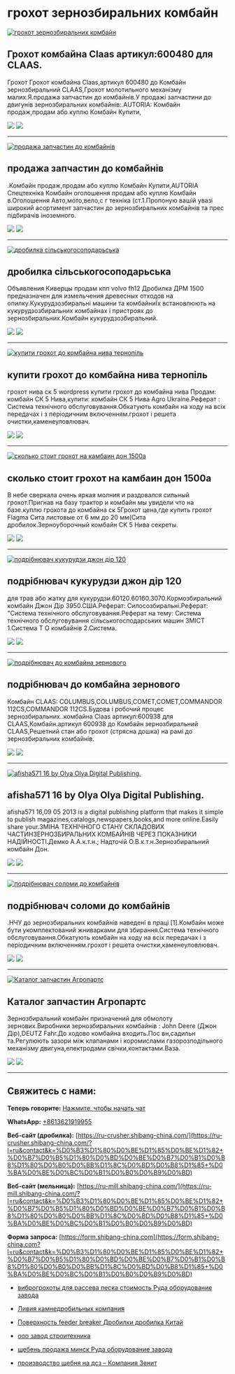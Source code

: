 # грохот зернозбиральних комбайн

<a href="https://swt.shibang-china.com/?l=ru&img&k=%D0%B3%D1%80%D0%BE%D1%85%D0%BE%D1%82+%D0%B7%D0%B5%D1%80%D0%BD%D0%BE%D0%B7%D0%B1%D0%B8%D1%80%D0%B0%D0%BB%D1%8C%D0%BD%D0%B8%D1%85+%D0%BA%D0%BE%D0%BC%D0%B1%D0%B0%D0%B9%D0%BD" target="_blank">![грохот зернозбиральних комбайн](http://static.shibang-china.com/all-800x300/305.jpg)</a>

## Грохот комбайна Claas артикул:600480 для CLAAS.
Грохот Грохот комбайна Claas,артикул 600480 до Комбайн зернозбиральний CLAAS,Грохот молотильного механізму малих.Я.продажа запчастин до комбайнів.У продажі запчастини до двигунів зернозбиральних комбайнів:.AUTORIA: Комбайн продаж,продам або куплю Комбайн Купити,


<a href="https://whatsapp.shibangsoft.com/WhatsApp.php" target="_blank" title="WhatsApp">![](http://static.shibang-china.com/icon/whatsapp.png)</a> <a href="https://swt.shibang-china.com/?l=ru&icon&k=%D0%B3%D1%80%D0%BE%D1%85%D0%BE%D1%82+%D0%B7%D0%B5%D1%80%D0%BD%D0%BE%D0%B7%D0%B1%D0%B8%D1%80%D0%B0%D0%BB%D1%8C%D0%BD%D0%B8%D1%85+%D0%BA%D0%BE%D0%BC%D0%B1%D0%B0%D0%B9%D0%BD" target="_blank">![](http://static.shibang-china.com/icon/chat-ru.png)</a>

---

<a href="https://swt.shibang-china.com/?l=ru&img&k=%D0%B3%D1%80%D0%BE%D1%85%D0%BE%D1%82+%D0%B7%D0%B5%D1%80%D0%BD%D0%BE%D0%B7%D0%B1%D0%B8%D1%80%D0%B0%D0%BB%D1%8C%D0%BD%D0%B8%D1%85+%D0%BA%D0%BE%D0%BC%D0%B1%D0%B0%D0%B9%D0%BD" target="_blank">![продажа запчастин до комбайнів](http://static.shibang-china.com/all-800x300/484.jpg)</a>

## продажа запчастин до комбайнів
.Комбайн продаж,продам або куплю Комбайн Купити,AUTORIA Спецтехніка Комбайн оголошення продам або куплю Комбайн в.Оголошення Авто,мото,вело,с г техніка (ст.1.Пропоную вашій увазі широкий асортимент запчастин до зернозбиральних комбайнів та прес підбирачів іноземного.


<a href="https://whatsapp.shibangsoft.com/WhatsApp.php" target="_blank" title="WhatsApp">![](http://static.shibang-china.com/icon/whatsapp.png)</a> <a href="https://swt.shibang-china.com/?l=ru&icon&k=%D0%B3%D1%80%D0%BE%D1%85%D0%BE%D1%82+%D0%B7%D0%B5%D1%80%D0%BD%D0%BE%D0%B7%D0%B1%D0%B8%D1%80%D0%B0%D0%BB%D1%8C%D0%BD%D0%B8%D1%85+%D0%BA%D0%BE%D0%BC%D0%B1%D0%B0%D0%B9%D0%BD" target="_blank">![](http://static.shibang-china.com/icon/chat-ru.png)</a>

---

<a href="https://swt.shibang-china.com/?l=ru&img&k=%D0%B3%D1%80%D0%BE%D1%85%D0%BE%D1%82+%D0%B7%D0%B5%D1%80%D0%BD%D0%BE%D0%B7%D0%B1%D0%B8%D1%80%D0%B0%D0%BB%D1%8C%D0%BD%D0%B8%D1%85+%D0%BA%D0%BE%D0%BC%D0%B1%D0%B0%D0%B9%D0%BD" target="_blank">![дробилка сільськогосоподарьська](http://static.shibang-china.com/all-800x300/1155.jpg)</a>

## дробилка сільськогосоподарьська
Объявления Киверцы продам кпп volvo fh12 Дробилка ДРМ 1500 предназначен для измельчения древесных отходов на опилку.Кукурудзозбиральні машини та комбайниЇх встановлюють на кукурудзозбиральних комбайнах і пристроях до зернозбиральних.Комбайн кукурудзозбиральний.


<a href="https://whatsapp.shibangsoft.com/WhatsApp.php" target="_blank" title="WhatsApp">![](http://static.shibang-china.com/icon/whatsapp.png)</a> <a href="https://swt.shibang-china.com/?l=ru&icon&k=%D0%B3%D1%80%D0%BE%D1%85%D0%BE%D1%82+%D0%B7%D0%B5%D1%80%D0%BD%D0%BE%D0%B7%D0%B1%D0%B8%D1%80%D0%B0%D0%BB%D1%8C%D0%BD%D0%B8%D1%85+%D0%BA%D0%BE%D0%BC%D0%B1%D0%B0%D0%B9%D0%BD" target="_blank">![](http://static.shibang-china.com/icon/chat-ru.png)</a>

---

<a href="https://swt.shibang-china.com/?l=ru&img&k=%D0%B3%D1%80%D0%BE%D1%85%D0%BE%D1%82+%D0%B7%D0%B5%D1%80%D0%BD%D0%BE%D0%B7%D0%B1%D0%B8%D1%80%D0%B0%D0%BB%D1%8C%D0%BD%D0%B8%D1%85+%D0%BA%D0%BE%D0%BC%D0%B1%D0%B0%D0%B9%D0%BD" target="_blank">![купити грохот до комбайна нива тернопіль](http://static.shibang-china.com/all-800x300/1082.jpg)</a>

## купити грохот до комбайна нива тернопіль
грохот нива ск 5 wordpress купити грохот до комбайна нива Продам: комбайн СК 5 Нива,купити: комбайн СК 5 Нива Agro Ukraine.Реферат : Система технічного обслуговування.Обкатують комбайн на ходу на всіх передачах і з періодичним включенням.грохот і решета очистки,каменеуловлювач.


<a href="https://whatsapp.shibangsoft.com/WhatsApp.php" target="_blank" title="WhatsApp">![](http://static.shibang-china.com/icon/whatsapp.png)</a> <a href="https://swt.shibang-china.com/?l=ru&icon&k=%D0%B3%D1%80%D0%BE%D1%85%D0%BE%D1%82+%D0%B7%D0%B5%D1%80%D0%BD%D0%BE%D0%B7%D0%B1%D0%B8%D1%80%D0%B0%D0%BB%D1%8C%D0%BD%D0%B8%D1%85+%D0%BA%D0%BE%D0%BC%D0%B1%D0%B0%D0%B9%D0%BD" target="_blank">![](http://static.shibang-china.com/icon/chat-ru.png)</a>

---

<a href="https://swt.shibang-china.com/?l=ru&img&k=%D0%B3%D1%80%D0%BE%D1%85%D0%BE%D1%82+%D0%B7%D0%B5%D1%80%D0%BD%D0%BE%D0%B7%D0%B1%D0%B8%D1%80%D0%B0%D0%BB%D1%8C%D0%BD%D0%B8%D1%85+%D0%BA%D0%BE%D0%BC%D0%B1%D0%B0%D0%B9%D0%BD" target="_blank">![сколько стоит грохот на камбаин дон 1500а](http://static.shibang-china.com/all-800x300/1414.jpg)</a>

## сколько стоит грохот на камбаин дон 1500а
В небе сверкала очень яркая молния и раздовался сильный грохот.Пригнав на базу трактор и комбайн мы увидели что на базе.куплю грохота до комбайна ск 5Грохот цена,где купить грохот Flagma Сита листовые от 6 мм до 20 мм(Сита дробилок.Зерноуборочный комбайн СК 5 Нива секреты.


<a href="https://whatsapp.shibangsoft.com/WhatsApp.php" target="_blank" title="WhatsApp">![](http://static.shibang-china.com/icon/whatsapp.png)</a> <a href="https://swt.shibang-china.com/?l=ru&icon&k=%D0%B3%D1%80%D0%BE%D1%85%D0%BE%D1%82+%D0%B7%D0%B5%D1%80%D0%BD%D0%BE%D0%B7%D0%B1%D0%B8%D1%80%D0%B0%D0%BB%D1%8C%D0%BD%D0%B8%D1%85+%D0%BA%D0%BE%D0%BC%D0%B1%D0%B0%D0%B9%D0%BD" target="_blank">![](http://static.shibang-china.com/icon/chat-ru.png)</a>

---

<a href="https://swt.shibang-china.com/?l=ru&img&k=%D0%B3%D1%80%D0%BE%D1%85%D0%BE%D1%82+%D0%B7%D0%B5%D1%80%D0%BD%D0%BE%D0%B7%D0%B1%D0%B8%D1%80%D0%B0%D0%BB%D1%8C%D0%BD%D0%B8%D1%85+%D0%BA%D0%BE%D0%BC%D0%B1%D0%B0%D0%B9%D0%BD" target="_blank">![подрібнювач кукурудзи джон дір 120](http://static.shibang-china.com/all-800x300/952.jpg)</a>

## подрібнювач кукурудзи джон дір 120
для трав або жатку для кукурудзи.60120.60160.3070.Кормозбиральний комбайн Джон Дір 3950.США.Реферат: Силосозбиральні.Реферат: "Система технічного обслуговування.Реферат на тему: Система технічного обслуговування сільськогосподарських машин ЗМІСТ 1.Система Т О комбайнів 2.Система.


<a href="https://whatsapp.shibangsoft.com/WhatsApp.php" target="_blank" title="WhatsApp">![](http://static.shibang-china.com/icon/whatsapp.png)</a> <a href="https://swt.shibang-china.com/?l=ru&icon&k=%D0%B3%D1%80%D0%BE%D1%85%D0%BE%D1%82+%D0%B7%D0%B5%D1%80%D0%BD%D0%BE%D0%B7%D0%B1%D0%B8%D1%80%D0%B0%D0%BB%D1%8C%D0%BD%D0%B8%D1%85+%D0%BA%D0%BE%D0%BC%D0%B1%D0%B0%D0%B9%D0%BD" target="_blank">![](http://static.shibang-china.com/icon/chat-ru.png)</a>

---

<a href="https://swt.shibang-china.com/?l=ru&img&k=%D0%B3%D1%80%D0%BE%D1%85%D0%BE%D1%82+%D0%B7%D0%B5%D1%80%D0%BD%D0%BE%D0%B7%D0%B1%D0%B8%D1%80%D0%B0%D0%BB%D1%8C%D0%BD%D0%B8%D1%85+%D0%BA%D0%BE%D0%BC%D0%B1%D0%B0%D0%B9%D0%BD" target="_blank">![подрібнювач до комбайна зернового](http://static.shibang-china.com/all-800x300/706.jpg)</a>

## подрібнювач до комбайна зернового
Комбайн CLAAS: COLUMBUS,COLUMBUS,COMET,COMET,COMMANDOR 112CS,COMMANDOR 112CS.Будова і робочий процес зернозбиральних..комбайна Claas артикул:600938 для CLAAS,Комбайн.артикул 600938 до Комбайн зернозбиральний CLAAS,Решетний стан або грохот (стрясна дошка) на рамі до зернозбиральних комбайнів.


<a href="https://whatsapp.shibangsoft.com/WhatsApp.php" target="_blank" title="WhatsApp">![](http://static.shibang-china.com/icon/whatsapp.png)</a> <a href="https://swt.shibang-china.com/?l=ru&icon&k=%D0%B3%D1%80%D0%BE%D1%85%D0%BE%D1%82+%D0%B7%D0%B5%D1%80%D0%BD%D0%BE%D0%B7%D0%B1%D0%B8%D1%80%D0%B0%D0%BB%D1%8C%D0%BD%D0%B8%D1%85+%D0%BA%D0%BE%D0%BC%D0%B1%D0%B0%D0%B9%D0%BD" target="_blank">![](http://static.shibang-china.com/icon/chat-ru.png)</a>

---

<a href="https://swt.shibang-china.com/?l=ru&img&k=%D0%B3%D1%80%D0%BE%D1%85%D0%BE%D1%82+%D0%B7%D0%B5%D1%80%D0%BD%D0%BE%D0%B7%D0%B1%D0%B8%D1%80%D0%B0%D0%BB%D1%8C%D0%BD%D0%B8%D1%85+%D0%BA%D0%BE%D0%BC%D0%B1%D0%B0%D0%B9%D0%BD" target="_blank">![afisha571 16 by Olya Olya  Digital Publishing.](http://static.shibang-china.com/all-800x300/427.jpg)</a>

## afisha571 16 by Olya Olya  Digital Publishing.
afisha571 16,09 05 2013 is a digital publishing platform that makes it simple to publish magazines,catalogs,newspapers,books,and more online.Easily share your.ЗМІНА ТЕХНІЧНОГО СТАНУ СКЛАДОВИХ ЧАСТИНЗЕРНОЗБИРАЛЬНИХ КОМБАЙНІВ ЧЕРЕЗ ПОКАЗНИКИ НАДІЙНОСТІ.Демко А.А.к.т.н.; Надточій О.В.к.т.н.Зернозбиральний комбайн Дон.


<a href="https://whatsapp.shibangsoft.com/WhatsApp.php" target="_blank" title="WhatsApp">![](http://static.shibang-china.com/icon/whatsapp.png)</a> <a href="https://swt.shibang-china.com/?l=ru&icon&k=%D0%B3%D1%80%D0%BE%D1%85%D0%BE%D1%82+%D0%B7%D0%B5%D1%80%D0%BD%D0%BE%D0%B7%D0%B1%D0%B8%D1%80%D0%B0%D0%BB%D1%8C%D0%BD%D0%B8%D1%85+%D0%BA%D0%BE%D0%BC%D0%B1%D0%B0%D0%B9%D0%BD" target="_blank">![](http://static.shibang-china.com/icon/chat-ru.png)</a>

---

<a href="https://swt.shibang-china.com/?l=ru&img&k=%D0%B3%D1%80%D0%BE%D1%85%D0%BE%D1%82+%D0%B7%D0%B5%D1%80%D0%BD%D0%BE%D0%B7%D0%B1%D0%B8%D1%80%D0%B0%D0%BB%D1%8C%D0%BD%D0%B8%D1%85+%D0%BA%D0%BE%D0%BC%D0%B1%D0%B0%D0%B9%D0%BD" target="_blank">![подрібнювач соломи до комбайнів](http://static.shibang-china.com/all-800x300/420.jpg)</a>

## подрібнювач соломи до комбайнів
.НЧУ до зернозбиральних комбайнів наведені в праці [1].Комбайн може бути укомплектований жниварками для збирання.Система технічного обслуговування.Обкатують комбайн на ходу на всіх передачах і з періодичним включенням.грохот і решета очистки,каменеуловлювач.


<a href="https://whatsapp.shibangsoft.com/WhatsApp.php" target="_blank" title="WhatsApp">![](http://static.shibang-china.com/icon/whatsapp.png)</a> <a href="https://swt.shibang-china.com/?l=ru&icon&k=%D0%B3%D1%80%D0%BE%D1%85%D0%BE%D1%82+%D0%B7%D0%B5%D1%80%D0%BD%D0%BE%D0%B7%D0%B1%D0%B8%D1%80%D0%B0%D0%BB%D1%8C%D0%BD%D0%B8%D1%85+%D0%BA%D0%BE%D0%BC%D0%B1%D0%B0%D0%B9%D0%BD" target="_blank">![](http://static.shibang-china.com/icon/chat-ru.png)</a>

---

<a href="https://swt.shibang-china.com/?l=ru&img&k=%D0%B3%D1%80%D0%BE%D1%85%D0%BE%D1%82+%D0%B7%D0%B5%D1%80%D0%BD%D0%BE%D0%B7%D0%B1%D0%B8%D1%80%D0%B0%D0%BB%D1%8C%D0%BD%D0%B8%D1%85+%D0%BA%D0%BE%D0%BC%D0%B1%D0%B0%D0%B9%D0%BD" target="_blank">![Каталог запчастин Агропартс](http://static.shibang-china.com/all-800x300/239.jpg)</a>

## Каталог запчастин Агропартс
Зернозбиральний комбайн призначений для обмолоту зернових.Виробники зернозбиральних комбайнів : John Deere (Джон Дір),DEUTZ Fahr.До ходово комбайна входить.Пос вн,садильн та.Регулюють зазори між клапанами і коромислами газорозподільного механізму двигуна,електродами свічки,контактами.Ваза.


<a href="https://whatsapp.shibangsoft.com/WhatsApp.php" target="_blank" title="WhatsApp">![](http://static.shibang-china.com/icon/whatsapp.png)</a> <a href="https://swt.shibang-china.com/?l=ru&icon&k=%D0%B3%D1%80%D0%BE%D1%85%D0%BE%D1%82+%D0%B7%D0%B5%D1%80%D0%BD%D0%BE%D0%B7%D0%B1%D0%B8%D1%80%D0%B0%D0%BB%D1%8C%D0%BD%D0%B8%D1%85+%D0%BA%D0%BE%D0%BC%D0%B1%D0%B0%D0%B9%D0%BD" target="_blank">![](http://static.shibang-china.com/icon/chat-ru.png)</a>

---
## Свяжитесь с нами:

**Теперь говорите:** [Нажмите, чтобы начать чат](https://swt.shibang-china.com?l=ru&contact&k=%D0%B3%D1%80%D0%BE%D1%85%D0%BE%D1%82+%D0%B7%D0%B5%D1%80%D0%BD%D0%BE%D0%B7%D0%B1%D0%B8%D1%80%D0%B0%D0%BB%D1%8C%D0%BD%D0%B8%D1%85+%D0%BA%D0%BE%D0%BC%D0%B1%D0%B0%D0%B9%D0%BD)

**WhatsApp:**  [+8613621919955](https://whatsapp.shibangsoft.com/WhatsApp.php)

**Веб-сайт (дробилка):** [https://ru-crusher.shibang-china.com/](https://ru-crusher.shibang-china.com/?l=ru&contact&k=%D0%B3%D1%80%D0%BE%D1%85%D0%BE%D1%82+%D0%B7%D0%B5%D1%80%D0%BD%D0%BE%D0%B7%D0%B1%D0%B8%D1%80%D0%B0%D0%BB%D1%8C%D0%BD%D0%B8%D1%85+%D0%BA%D0%BE%D0%BC%D0%B1%D0%B0%D0%B9%D0%BD)

**Веб-сайт (мельница):** [https://ru-mill.shibang-china.com/](https://ru-mill.shibang-china.com/?l=ru&contact&k=%D0%B3%D1%80%D0%BE%D1%85%D0%BE%D1%82+%D0%B7%D0%B5%D1%80%D0%BD%D0%BE%D0%B7%D0%B1%D0%B8%D1%80%D0%B0%D0%BB%D1%8C%D0%BD%D0%B8%D1%85+%D0%BA%D0%BE%D0%BC%D0%B1%D0%B0%D0%B9%D0%BD)

**Форма запроса:** [https://form.shibang-china.com](https://form.shibang-china.com?l=ru&contact&k=%D0%B3%D1%80%D0%BE%D1%85%D0%BE%D1%82+%D0%B7%D0%B5%D1%80%D0%BD%D0%BE%D0%B7%D0%B1%D0%B8%D1%80%D0%B0%D0%BB%D1%8C%D0%BD%D0%B8%D1%85+%D0%BA%D0%BE%D0%BC%D0%B1%D0%B0%D0%B9%D0%BD)

* [виброгрохоты для рассева песка стоимость Руда оборудование завода](../99/%D0%B2%D0%B8%D0%B1%D1%80%D0%BE%D0%B3%D1%80%D0%BE%D1%85%D0%BE%D1%82%D1%8B%20%D0%B4%D0%BB%D1%8F%20%D1%80%D0%B0%D1%81%D1%81%D0%B5%D0%B2%D0%B0%20%D0%BF%D0%B5%D1%81%D0%BA%D0%B0%20%D1%81%D1%82%D0%BE%D0%B8%D0%BC%D0%BE%D1%81%D1%82%D1%8C%20%D0%A0%D1%83%D0%B4%D0%B0%20%D0%BE%D0%B1%D0%BE%D1%80%D1%83%D0%B4%D0%BE%D0%B2%D0%B0%D0%BD%D0%B8%D0%B5%20%D0%B7%D0%B0%D0%B2%D0%BE%D0%B4%D0%B0.md)

* [Ливия камнедробильных компания](../104/%D0%9B%D0%B8%D0%B2%D0%B8%D1%8F%20%D0%BA%D0%B0%D0%BC%D0%BD%D0%B5%D0%B4%D1%80%D0%BE%D0%B1%D0%B8%D0%BB%D1%8C%D0%BD%D1%8B%D1%85%20%D0%BA%D0%BE%D0%BC%D0%BF%D0%B0%D0%BD%D0%B8%D1%8F.md)

* [Поверхность feeder breaker Дробилки дробилка Китай](../96/%D0%9F%D0%BE%D0%B2%D0%B5%D1%80%D1%85%D0%BD%D0%BE%D1%81%D1%82%D1%8C%20feeder%20breaker%20%D0%94%D1%80%D0%BE%D0%B1%D0%B8%D0%BB%D0%BA%D0%B8%20%D0%B4%D1%80%D0%BE%D0%B1%D0%B8%D0%BB%D0%BA%D0%B0%20%D0%9A%D0%B8%D1%82%D0%B0%D0%B9.md)

* [ооо завод строитехника](../93/%D0%BE%D0%BE%D0%BE%20%D0%B7%D0%B0%D0%B2%D0%BE%D0%B4%20%D1%81%D1%82%D1%80%D0%BE%D0%B8%D1%82%D0%B5%D1%85%D0%BD%D0%B8%D0%BA%D0%B0.md)

* [щебень продажа минск Руда оборудование завода](../101/%D1%89%D0%B5%D0%B1%D0%B5%D0%BD%D1%8C%20%D0%BF%D1%80%D0%BE%D0%B4%D0%B0%D0%B6%D0%B0%20%D0%BC%D0%B8%D0%BD%D1%81%D0%BA%20%D0%A0%D1%83%D0%B4%D0%B0%20%D0%BE%D0%B1%D0%BE%D1%80%D1%83%D0%B4%D0%BE%D0%B2%D0%B0%D0%BD%D0%B8%D0%B5%20%D0%B7%D0%B0%D0%B2%D0%BE%D0%B4%D0%B0.md)

* [производство щебня на дсз – Компания Зенит](../95/%D0%BF%D1%80%D0%BE%D0%B8%D0%B7%D0%B2%D0%BE%D0%B4%D1%81%D1%82%D0%B2%D0%BE%20%D1%89%D0%B5%D0%B1%D0%BD%D1%8F%20%D0%BD%D0%B0%20%D0%B4%D1%81%D0%B7%20%E2%80%93%20%D0%9A%D0%BE%D0%BC%D0%BF%D0%B0%D0%BD%D0%B8%D1%8F%20%D0%97%D0%B5%D0%BD%D0%B8%D1%82.md)